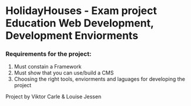 # HolidayHouses - Exam project Education Web Development, Development Enviorments

### Requirements for the project:
1. Must constain a Framework
2. Must show that you can use/build a CMS 
3. Choosing the right tools, enviorments and laguages for developing the project






Project by Viktor Carle & Louise Jessen
